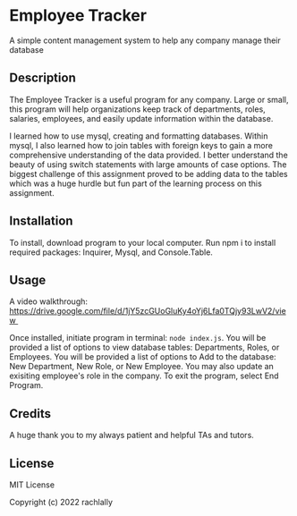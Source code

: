 # Employee Tracker
A simple content management system to help any company manage their database

## Description

The Employee Tracker is a useful program for any company.  Large or small, this program will help organizations keep track of departments, roles, salaries, employees, and easily update information within the database. 

I learned how to use mysql, creating and formatting databases.  Within mysql, I also learned how to join tables with foreign keys to gain a more comprehensive understanding of the data provided.  I better understand the beauty of using switch statements with large amounts of case options.  The biggest challenge of this assignment proved to be adding data to the tables which was a huge hurdle but fun part of the learning process on this assignment.  

## Installation

To install, download program to your local computer.  Run npm i to install required packages: Inquirer, Mysql, and Console.Table.  

## Usage

A video walkthrough: https://drive.google.com/file/d/1jY5zcGUoGluKy4oYj6Lfa0TQjy93LwV2/view  

Once installed, initiate program in terminal: `node index.js`.  You will be provided a list of options to view database tables: Departments, Roles, or Employees.  You will be provided a list of options to Add to the database: New Department, New Role, or New Employee.  You may also update an exisiting employee's role in the company.  To exit the program, select End Program.

## Credits

A huge thank you to my always patient and helpful TAs and tutors.

## License

MIT License

Copyright (c) 2022 rachlally